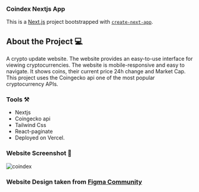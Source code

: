 ### Coindex Nextjs App

This is a [Next.js](https://nextjs.org/) project bootstrapped with [`create-next-app`](https://github.com/vercel/next.js/tree/canary/packages/create-next-app).

## About the Project 💻

A crypto update website. The website provides an easy-to-use interface for viewing cryptocurrencies. The website is mobile-responsive and easy to navigate. It shows coins, their current price 24h change and Market Cap. 
This project uses the Coingecko api one of the most popular cryptocurrency APIs.

### Tools ⚒️

* Nextjs
* Coingecko api
* Tailwind Css
* React-paginate
* Deployed on Vercel.


### Website Screenshot 📸



![coindex](https://user-images.githubusercontent.com/43783336/230799071-747cc024-f157-4159-8e16-af54c67ec726.png)


### Website Design taken from [Figma Community](https://www.figma.com/community/file/1168507078135722049/crypto-website-ui-%7C-landing-page)
